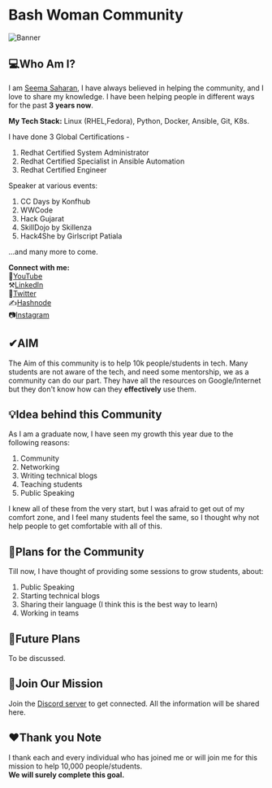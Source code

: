 # Bash Woman Community

![Banner](https://github.com/Bash-Woman-Community/Welcome/blob/main/bashwomancommunity.png?raw=true)

## 💻Who Am I?

I am [Seema Saharan](https://youtube.com/BashWoman), I have always believed in helping the community, and I love to share my knowledge. I have been helping people in different ways for the past **3 years now**.

**My Tech Stack:**
Linux (RHEL,Fedora), Python, Docker, Ansible, Git, K8s.

I have done 3 Global Certifications -
1. Redhat Certified System Administrator
2. Redhat Certified Specialist in Ansible Automation
3. Redhat Certified Engineer

Speaker at various events:

1. CC Days by Konfhub
2. WWCode
3. Hack Gujarat
4. SkillDojo by Skillenza
5. Hack4She by Girlscript Patiala  

...and many more to come.

**Connect with me:**  
🎥[YouTube](https://youtube.com/BashWoman)  
⚒[LinkedIn](https://linkedin.com/in/seemasaharan)  
🧵[Twitter](https://twitter.com/SeemaSaharan5)  
✍[Hashnode](https://bashwoman.hashnode.dev)  
📷[Instagram](https://instagram.com/bashwoman)  

## ✔AIM 

The Aim of this community is to help 10k people/students in tech. Many students are not aware of the tech, and need some mentorship, we as a community can do our part.
They have all the resources on Google/Internet but they don't know how can they **effectively** use them.

## 💡Idea behind this Community

As I am a graduate now, I have seen my growth this year due to the following reasons:
1. Community
2. Networking
3. Writing technical blogs
4. Teaching students
5. Public Speaking

I knew all of these from the very start, but I was afraid to get out of my comfort zone, and I feel many students feel the same, so I thought why not help people to get comfortable with all of this.

## 📆Plans for the Community

Till now, I have thought of providing some sessions to grow students, about:
1. Public Speaking
2. Starting technical blogs
3. Sharing their language (I think this is the best way to learn)
4. Working in teams

## 🔮Future Plans

To be discussed.

## 💪Join Our Mission

Join the [Discord server](https://discord.gg/R3cnnK6fy9) to get connected. All the information will be shared here.

## ❤Thank you Note

I thank each and every individual who has joined me or will join me for this mission to help 10,000 people/students.   
**We will surely complete this goal.**

